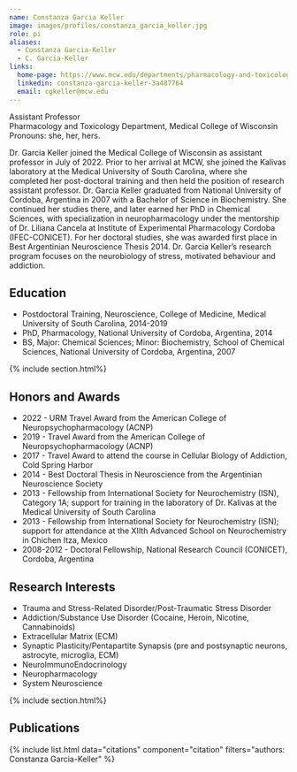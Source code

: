 ```yaml
---
name: Constanza Garcia Keller
image: images/profiles/constanza_garcia_keller.jpg
role: pi
aliases:
  - Constanza Garcia-Keller
  - C. Garcia-Keller
links:
  home-page: https://www.mcw.edu/departments/pharmacology-and-toxicology/people/constanza-garcia-keller-phd
  linkedin: constanza-garcia-keller-3a487764
  email: cgkeller@mcw.edu
---
```



Assistant Professor<br>
Pharmacology and Toxicology Department, Medical College of Wisconsin<br>
Pronouns: she, her, hers.


Dr. Garcia Keller joined the Medical College of Wisconsin as assistant professor in July of 2022. Prior to her arrival at MCW, she joined the Kalivas laboratory at the Medical University of South Carolina, where she completed her post-doctoral training and then held the position of research assistant professor. Dr. Garcia Keller graduated from National University of Cordoba, Argentina in 2007 with a Bachelor of Science in Biochemistry. She continued her studies there, and later earned her PhD in Chemical Sciences, with specialization in neuropharmacology under the mentorship of Dr. Liliana Cancela at Institute of Experimental Pharmacology Cordoba (IFEC-CONICET). For her doctoral studies, she was awarded first place in Best Argentinian Neuroscience Thesis 2014. Dr. Garcia Keller’s research program focuses on the neurobiology of stress, motivated behaviour and addiction.


##  Education
- Postdoctoral Training, Neuroscience, College of Medicine, Medical University of South Carolina, 2014-2019
- PhD, Pharmacology, National University of Cordoba, Argentina, 2014
- BS, Major: Chemical Sciences; Minor: Biochemistry, School of Chemical Sciences, National University of Cordoba, Argentina, 2007

{% include section.html%}

## Honors and Awards

- 2022 - URM Travel Award from the American College of Neuropsychopharmacology (ACNP)
- 2019 - Travel Award from the American College of Neuropsychopharmacology (ACNP)
- 2017 - Travel Award to attend the course in Cellular Biology of Addiction, Cold Spring Harbor
- 2014 - Best Doctoral Thesis in Neuroscience from the Argentinian Neuroscience Society
- 2013 - Fellowship from International Society for Neurochemistry (ISN), Category 1A; support for training in the laboratory of Dr. Kalivas at the Medical University of South Carolina
- 2013 - Fellowship from International Society for Neurochemistry (ISN); support for attendance at the XIIth Advanced School on Neurochemistry in Chichen Itza, Mexico
- 2008-2012 - Doctoral Fellowship, National Research Council (CONICET), Cordoba, Argentina




## Research Interests
- Trauma and Stress-Related Disorder/Post-Traumatic Stress Disorder
- Addiction/Substance Use Disorder (Cocaine, Heroin, Nicotine, Cannabinoids)
- Extracellular Matrix (ECM)
- Synaptic Plasticity/Pentapartite Synapsis (pre and postsynaptic neurons, astrocyte, microglia, ECM)
- NeuroImmunoEndocrinology
- Neuropharmacology
- System Neuroscience

{% include section.html%}

## Publications

{% include list.html data="citations" component="citation" filters="authors: Constanza Garcia-Keller" %}
